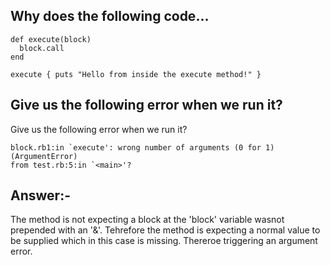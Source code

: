 ## Why does the following code...

```
def execute(block)
  block.call
end

execute { puts "Hello from inside the execute method!" }
```
## Give us the following error when we run it?

Give us the following error when we run it?

```
block.rb1:in `execute': wrong number of arguments (0 for 1) (ArgumentError)
from test.rb:5:in `<main>'?
```

## Answer:-

The method is not expecting a block at the 'block' variable wasnot prepended with an '&'.  Tehrefore the method is expecting a normal value to be supplied which in this case is missing.  Thereroe triggering an argument error.
